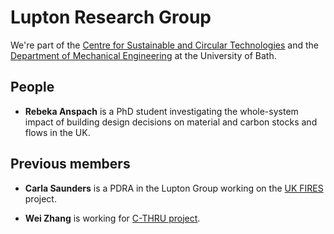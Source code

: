 # Lupton Research Group

We're part of the [Centre for Sustainable and Circular Technologies](https://www.csct.ac.uk/) and the [Department of Mechanical Engineering](https://www.bath.ac.uk/departments/department-of-mechanical-engineering/) at the University of Bath.

## People

- **Rebeka Anspach** is a PhD student investigating the whole-system impact of building design decisions on material and carbon stocks and flows in the UK. 

## Previous members

- **Carla Saunders** is a PDRA in the Lupton Group working on the [UK FIRES](https://ukfires.org/) project. 

- **Wei Zhang** is working for [C-THRU project](https://www.c-thru.org/).
